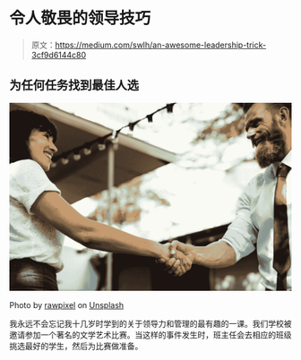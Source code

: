 # 令人敬畏的领导技巧

> 原文：<https://medium.com/swlh/an-awesome-leadership-trick-3cf9d6144c80>

## 为任何任务找到最佳人选

![](img/be7d2c8751db420d7509a4c4cd4c0bce.png)

Photo by [rawpixel](https://unsplash.com/@rawpixel?utm_source=medium&utm_medium=referral) on [Unsplash](https://unsplash.com?utm_source=medium&utm_medium=referral)

我永远不会忘记我十几岁时学到的关于领导力和管理的最有趣的一课。我们学校被邀请参加一个著名的文学艺术比赛。当这样的事件发生时，班主任会去相应的班级挑选最好的学生，然后为比赛做准备。